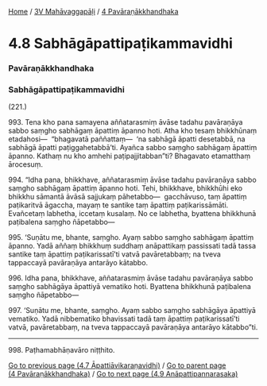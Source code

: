 
[Home](/) / [3V Mahāvaggapāḷi](../../3V.md) / [4 Pavāraṇākkhandhaka](../4.md)

# 4.8 Sabhāgāpattipaṭikammavidhi

### Pavāraṇākkhandhaka

### Sabhāgāpattipaṭikammavidhi

(221.)

993\. Tena kho pana samayena aññatarasmiṃ āvāse tadahu pavāraṇāya sabbo saṃgho sabhāgaṃ āpattiṃ āpanno hoti. Atha kho tesaṃ bhikkhūnaṃ etadahosi—  “bhagavatā paññattaṃ—  ‘na sabhāgā āpatti desetabbā, na sabhāgā āpatti paṭiggahetabbā’ti. Ayañca sabbo saṃgho sabhāgaṃ āpattiṃ āpanno. Kathaṃ nu kho amhehi paṭipajjitabban”ti? Bhagavato etamatthaṃ ārocesuṃ.

994\. “Idha pana, bhikkhave, aññatarasmiṃ āvāse tadahu pavāraṇāya sabbo saṃgho sabhāgaṃ āpattiṃ āpanno hoti. Tehi, bhikkhave, bhikkhūhi eko bhikkhu sāmantā āvāsā sajjukaṃ pāhetabbo—  gacchāvuso, taṃ āpattiṃ paṭikaritvā āgaccha, mayaṃ te santike taṃ āpattiṃ paṭikarissāmāti. Evañcetaṃ labhetha, iccetaṃ kusalaṃ. No ce labhetha, byattena bhikkhunā paṭibalena saṃgho ñāpetabbo—

995\. ‘Suṇātu me, bhante, saṃgho. Ayaṃ sabbo saṃgho sabhāgaṃ āpattiṃ āpanno. Yadā aññaṃ bhikkhuṃ suddhaṃ anāpattikaṃ passissati tadā tassa santike taṃ āpattiṃ paṭikarissatī’ti vatvā pavāretabbaṃ; na tveva tappaccayā pavāraṇāya antarāyo kātabbo.

996\. Idha pana, bhikkhave, aññatarasmiṃ āvāse tadahu pavāraṇāya sabbo saṃgho sabhāgāya āpattiyā vematiko hoti. Byattena bhikkhunā paṭibalena saṃgho ñāpetabbo—

997\. ‘Suṇātu me, bhante, saṃgho. Ayaṃ sabbo saṃgho sabhāgāya āpattiyā vematiko. Yadā nibbematiko bhavissati tadā taṃ āpattiṃ paṭikarissatī’ti vatvā, pavāretabbaṃ, na tveva tappaccayā pavāraṇāya antarāyo kātabbo”ti.

---

998\. Paṭhamabhāṇavāro niṭṭhito.



[Go to previous page (4.7 Āpattiāvikaraṇavidhi)](4.7.md) / [Go to parent page (4 Pavāraṇākkhandhaka)](../4.md) / [Go to next page (4.9 Anāpattipannarasaka)](4.9.md)


